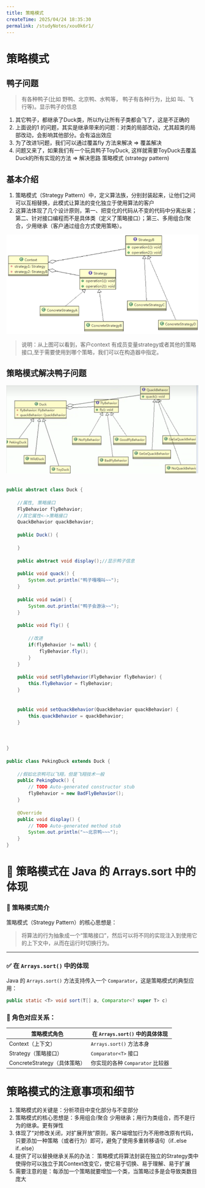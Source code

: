 ```yaml
---
title: 策略模式
createTime: 2025/04/24 18:35:30
permalink: /studyNotes/xou0k6r1/
---
```

# 策略模式

## 鸭子问题

> 有各种鸭子(比如 野鸭、北京鸭、水鸭等， 鸭子有各种行为，比如 叫、飞行等)。显示鸭子的信息

1) 其它鸭子，都继承了Duck类，所以fly让所有子类都会飞了，这是不正确的
2) 上面说的1 的问题，其实是继承带来的问题：对类的局部改动，尤其超类的局部改动，会影响其他部分。会有溢出效应
3) 为了改进1问题，我们可以通过覆盖fly 方法来解决 => 覆盖解决
4) 问题又来了，如果我们有一个玩具鸭子ToyDuck, 这样就需要ToyDuck去覆盖Duck的所有实现的方法 => 解决思路 策略模式 (strategy pattern)

## 基本介绍

1) 策略模式（Strategy Pattern）中，定义算法族，分别封装起来，让他们之间可以互相替换，此模式让算法的变化独立于使用算法的客户
2) 这算法体现了几个设计原则，第一、把变化的代码从不变的代码中分离出来；第二、针对接口编程而不是具体类（定义了策略接口）；第三、多用组合/聚合，少用继承（客户通过组合方式使用策略）。

![image-20250407194547072](./assets/image-20250407194547072.png)

> 说明：从上图可以看到，客户context 有成员变量strategy或者其他的策略接口,至于需要使用到哪个策略，我们可以在构造器中指定。

## 策略模式解决鸭子问题

![image-20250407195211121](./assets/image-20250407195211121.png)

```java

public abstract class Duck {

	//属性, 策略接口
	FlyBehavior flyBehavior;
	//其它属性<->策略接口
	QuackBehavior quackBehavior;
	
	public Duck() {
	
	}

	public abstract void display();//显示鸭子信息
	
	public void quack() {
		System.out.println("鸭子嘎嘎叫~~");
	}
	
	public void swim() {
		System.out.println("鸭子会游泳~~");
	}
	
	public void fly() {
		
		//改进
		if(flyBehavior != null) {
			flyBehavior.fly();
		}
	}

	public void setFlyBehavior(FlyBehavior flyBehavior) {
		this.flyBehavior = flyBehavior;
	}
	
	
	public void setQuackBehavior(QuackBehavior quackBehavior) {
		this.quackBehavior = quackBehavior;
	}
	
	
	
}

public class PekingDuck extends Duck {

	//假如北京鸭可以飞翔，但是飞翔技术一般
	public PekingDuck() {
		// TODO Auto-generated constructor stub
		flyBehavior = new BadFlyBehavior();
	}
	
	@Override
	public void display() {
		// TODO Auto-generated method stub
		System.out.println("~~北京鸭~~~");
	}
}

```

# 🎯 策略模式在 Java 的 Arrays.sort 中的体现

### 🧠 策略模式简介

策略模式（Strategy Pattern）的核心思想是：

> 将算法的行为抽象成一个“策略接口”，然后可以将不同的实现注入到使用它的上下文中，从而在运行时切换行为。

---

### ✅ 在 `Arrays.sort()` 中的体现

Java 的 `Arrays.sort()` 方法支持传入一个 `Comparator`，这是策略模式的典型应用：

```java
public static <T> void sort(T[] a, Comparator<? super T> c)
```

### 🎯 角色对应关系：

| 策略模式角色                 | 在 `Arrays.sort()` 中的具体体现  |
| ---------------------------- | -------------------------------- |
| Context（上下文）            | `Arrays.sort()` 方法本身         |
| Strategy（策略接口）         | `Comparator<T>` 接口             |
| ConcreteStrategy（具体策略） | 你实现的各种 `Comparator` 比较器 |

# 策略模式的注意事项和细节

1) 策略模式的关键是：分析项目中变化部分与不变部分
2) 策略模式的核心思想是：多用组合/聚合 少用继承；用行为类组合，而不是行为的继承。更有弹性
3) 体现了“对修改关闭，对扩展开放”原则，客户端增加行为不用修改原有代码，只要添加一种策略（或者行为）即可，避免了使用多重转移语句（if..else if..else）
4) 提供了可以替换继承关系的办法： 策略模式将算法封装在独立的Strategy类中使得你可以独立于其Context改变它，使它易于切换、易于理解、易于扩展
5) 需要注意的是：每添加一个策略就要增加一个类，当策略过多是会导致类数目庞大